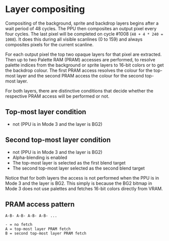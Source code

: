 # Layer compositing

Compositing of the background, sprite and backdrop layers begins after a wait period of 48 cycles.
The PPU then composites an output pixel every four cycles. The last pixel will be completed on cycle #1008 (`48 + 4 * 240 = 1008`).
It does this during all visible scanlines (0 to 159) and always composites pixels for the current scanline.

For each output pixel the top two opaque layers for that pixel are extracted. Then up to two Palette RAM (PRAM) accesses are performed, to resolve palette indices from the background or sprite layers to 16-bit colors or to get the backdrop colour. The first PRAM access  resolves the colour for the top-most layer and the second PRAM access the colour for the second top-most layer.

For both layers, there are distinctive conditions that decide whether the respective PRAM access will be performed or not.

## Top-most layer condition

- not (PPU is in Mode 3 and the layer is BG2)

## Second top-most layer condition

- not (PPU is in Mode 3 and the layer is BG2)
- Alpha-blending is enabled
- The top-most layer is selected as the first blend target
- The second top-most layer selected as the second blend target

Notice that for both layers the access is not performed when the PPU is in Mode 3 and the layer is BG2. This simply is because the BG2 bitmap in Mode 3 does not use palettes and fetches 16-bit colors directly from VRAM.

## PRAM access pattern

```
A-B- A-B- A-B- A-B- ...

- = no fetch
A = top-most layer PRAM fetch
B = second top-most layer PRAM fetch
```